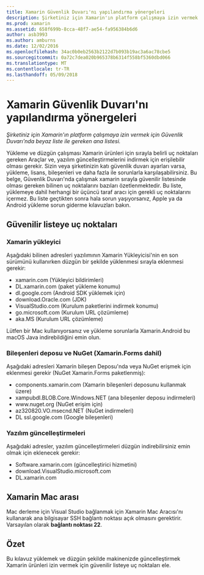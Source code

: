 ```yaml
---
title: Xamarin Güvenlik Duvarı'nı yapılandırma yönergeleri
description: Şirketiniz için Xamarin'ın platform çalışmaya izin vermek için Güvenlik Duvarı'nda beyaz liste ile gereken ana listesi.
ms.prod: xamarin
ms.assetid: 658f699b-8cca-48f7-ae54-fa956384b6d6
author: asb3993
ms.author: amburns
ms.date: 12/02/2016
ms.openlocfilehash: 34ac0b0eb2563b2122d7b093b19ac3a6ac78cbe5
ms.sourcegitcommit: 0a72c7dea020b965378b6314f558bf5360dbd066
ms.translationtype: MT
ms.contentlocale: tr-TR
ms.lasthandoff: 05/09/2018
---
```

# <a name="xamarin-firewall-configuration-instructions"></a>Xamarin Güvenlik Duvarı'nı yapılandırma yönergeleri

_Şirketiniz için Xamarin'ın platform çalışmaya izin vermek için Güvenlik Duvarı'nda beyaz liste ile gereken ana listesi._

Yükleme ve düzgün çalışması Xamarin ürünleri için sırayla belirli uç noktaları gereken Araçlar ve, yazılım güncelleştirmelerini indirmek için erişilebilir olması gerekir. Sizin veya şirketinizin katı güvenlik duvarı ayarları varsa, yükleme, lisans, bileşenleri ve daha fazla ile sorunlarla karşılaşabilirsiniz. Bu belge, Güvenlik Duvarı'nda çalışmak xamarin sırayla güvenilir listesinde olması gereken bilinen uç noktalarını bazıları özetlenmektedir. Bu liste, yüklemeye dahil herhangi bir üçüncü taraf aracı için gerekli uç noktalarını içermez. Bu liste geçtikten sonra hala sorun yaşıyorsanız, Apple ya da Android yükleme sorun giderme kılavuzları bakın.

## <a name="endpoints-to-whitelist"></a>Güvenilir listeye uç noktaları

### <a name="xamarin-installer"></a>Xamarin yükleyici

Aşağıdaki bilinen adresleri yazılımının Xamarin Yükleyicisi'nin en son sürümünü kullanırken düzgün bir şekilde yüklenmesi sırayla eklenmesi gerekir:

-  xamarin.com (Yükleyici bildirimleri)
-  DL.xamarin.com (paket yükleme konumu)
-  dl.google.com (Android SDK yüklemek için)
-  download.Oracle.com (JDK)
-  VisualStudio.com (Kurulum paketlerini indirmek konumu)
-  go.microsoft.com (Kurulum URL çözümleme)
-  aka.MS (Kurulum URL çözümleme)

Lütfen bir Mac kullanıyorsanız ve yükleme sorunlarla Xamarin.Android bu macOS Java indirebildiğini emin olun.


### <a name="components-store-and-nuget-including-xamarinforms"></a>Bileşenleri deposu ve NuGet (Xamarin.Forms dahil)

Aşağıdaki adresleri Xamarin bileşen Deposu'nda veya NuGet erişmek için eklenmesi gerekir (NuGet Xamarin.Forms paketlenmiş):

-  components.xamarin.com (Xamarin bileşenleri deposunu kullanmak üzere)
-  xampubdl.BLOB.Core.Windows.NET (ana bileşenler deposu indirmeleri)
-  www\.nuget.org (NuGet erişim için)
-  az320820.VO.msecnd.NET (NuGet indirmeleri)
-  DL ssl.google.com (Google bileşenleri)


### <a name="software-updates"></a>Yazılım güncelleştirmeleri

Aşağıdaki adresler, yazılım güncelleştirmeleri düzgün indirebilirsiniz emin olmak için eklenecek gerekir:

-  Software.xamarin.com (güncelleştirici hizmetini)
-  download.VisualStudio.microsoft.com
-  DL.xamarin.com

## <a name="xamarin-mac-agent"></a>Xamarin Mac arası

Mac derleme için Visual Studio bağlanmak için Xamarin Mac Aracısı'nı kullanarak ana bilgisayar SSH bağlantı noktası açık olmasını gerektirir. Varsayılan olarak **bağlantı noktası 22**.

## <a name="summary"></a>Özet

Bu kılavuz yüklemek ve düzgün şekilde makinenizde güncelleştirmek Xamarin ürünleri izin vermek için güvenilir listeye uç noktaları ele.
